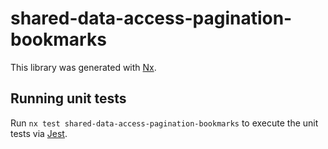 # shared-data-access-pagination-bookmarks

This library was generated with [Nx](https://nx.dev).

## Running unit tests

Run `nx test shared-data-access-pagination-bookmarks` to execute the unit tests via [Jest](https://jestjs.io).
